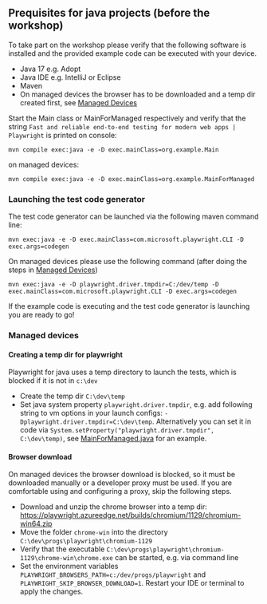 ## Prequisites for java projects (before the workshop)

To take part on the workshop please verify that the following software is installed and the provided example code can be executed with your device. 

* Java 17 e.g. Adopt
* Java IDE e.g. IntelliJ or Eclipse
* Maven
* On managed devices the browser has to be downloaded and a temp dir created first, see [Managed Devices](#managed-devices)

Start the Main class or MainForManaged respectively and verify that the string `Fast and reliable end-to-end testing for modern web apps | Playwright` is printed on console:

`mvn compile exec:java -e -D exec.mainClass=org.example.Main`

on managed devices:

`mvn compile exec:java -e -D exec.mainClass=org.example.MainForManaged`


### Launching the test code generator
The test code generator can be launched via the following maven command line:

`mvn exec:java -e -D exec.mainClass=com.microsoft.playwright.CLI -D exec.args=codegen`

On managed devices please use the following command (after doing the steps in [Managed Devices](#managed-devices))

`mvn exec:java -e -D playwright.driver.tmpdir=C:/dev/temp -D exec.mainClass=com.microsoft.playwright.CLI -D exec.args=codegen`

If the example code is executing and the test code generator is launching you are ready to go!

### Managed devices

#### Creating a temp dir for playwright
Playwright for java uses a temp directory to launch the tests, which is blocked if it is not in `c:\dev`
* Create the temp dir `C:\dev\temp`
* Set java system property `playwright.driver.tmpdir`, e.g. add following string to vm options in your launch configs: `-Dplaywright.driver.tmpdir=C:\dev\temp`.
  Alternatively you can set it in code via `System.setProperty("playwright.driver.tmpdir", C:\dev\temp)`, see [MainForManaged.java](src/main/java/org/example/MainForManaged.java) for an example.

#### Browser download
On managed devices the browser download is blocked, so it must be downloaded manually or a developer proxy must be used.
If you are comfortable using and configuring a proxy, skip the following steps.

* Download and unzip the chrome browser into a temp dir: https://playwright.azureedge.net/builds/chromium/1129/chromium-win64.zip
* Move the folder `chrome-win` into the directory  `C:\dev\progs\playwright\chromium-1129`
* Verify that the executable `C:\dev\progs\playwright\chromium-1129\chrome-win\chrome.exe` can be started, e.g. 
  via command line
* Set the environment variables `PLAYWRIGHT_BROWSERS_PATH=c:/dev/progs/playwright` and `PLAYWRIGHT_SKIP_BROWSER_DOWNLOAD=1`. 
  Restart your IDE or terminal to apply the changes.

